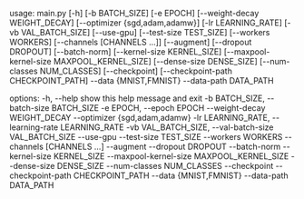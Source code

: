 usage: main.py [-h] [-b BATCH_SIZE] [-e EPOCH] [--weight-decay WEIGHT_DECAY]
               [--optimizer {sgd,adam,adamw}] [-lr LEARNING_RATE]
               [-vb VAL_BATCH_SIZE] [--use-gpu] [--test-size TEST_SIZE]
               [--workers WORKERS] [--channels [CHANNELS ...]] [--augment]
               [--dropout DROPOUT] [--batch-norm] [--kernel-size KERNEL_SIZE]
               [--maxpool-kernel-size MAXPOOL_KERNEL_SIZE]
               [--dense-size DENSE_SIZE] [--num-classes NUM_CLASSES]
               [--checkpoint] [--checkpoint-path CHECKPOINT_PATH] --data
               {MNIST,FMNIST} --data-path DATA_PATH

options:
  -h, --help            show this help message and exit
  -b BATCH_SIZE, --batch-size BATCH_SIZE
  -e EPOCH, --epoch EPOCH
  --weight-decay WEIGHT_DECAY
  --optimizer {sgd,adam,adamw}
  -lr LEARNING_RATE, --learning-rate LEARNING_RATE
  -vb VAL_BATCH_SIZE, --val-batch-size VAL_BATCH_SIZE
  --use-gpu
  --test-size TEST_SIZE
  --workers WORKERS
  --channels [CHANNELS ...]
  --augment
  --dropout DROPOUT
  --batch-norm
  --kernel-size KERNEL_SIZE
  --maxpool-kernel-size MAXPOOL_KERNEL_SIZE
  --dense-size DENSE_SIZE
  --num-classes NUM_CLASSES
  --checkpoint
  --checkpoint-path CHECKPOINT_PATH
  --data {MNIST,FMNIST}
  --data-path DATA_PATH
